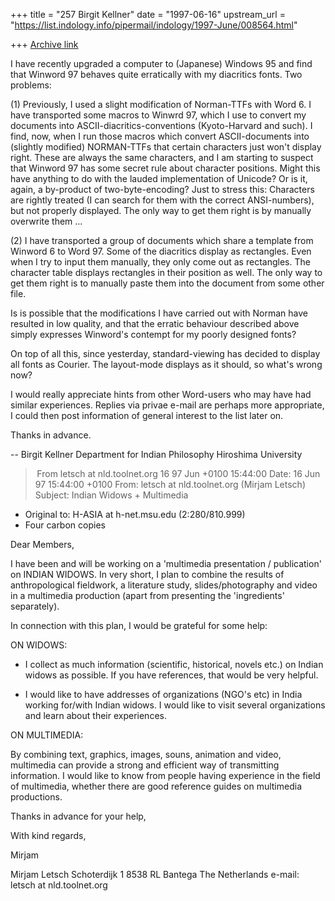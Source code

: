+++
title = "257 Birgit Kellner"
date = "1997-06-16"
upstream_url = "https://list.indology.info/pipermail/indology/1997-June/008564.html"

+++
[Archive link](https://list.indology.info/pipermail/indology/1997-June/008564.html)

I have recently upgraded a computer to (Japanese) Windows 95 and find
that Winword 97 behaves quite erratically with my diacritics fonts. Two
problems: 

(1) Previously, I used a slight modification of Norman-TTFs with Word 6.
I have transported some macros to Winwrd 97, which I use to convert my
documents into ASCII-diacritics-conventions (Kyoto-Harvard and such). I
find, now, when I run those macros which convert ASCII-documents into
(slightly modified) NORMAN-TTFs that certain characters just won't
display right. These are always the same characters, and I am starting
to suspect that Winword 97 has some secret rule about character
positions. Might this have anything to do with the lauded implementation
of Unicode? Or is it, again, a by-product of two-byte-encoding? Just to
stress this: Characters are rightly treated (I can search for them with
the correct ANSI-numbers), but not properly displayed. The only way to
get them right is by manually overwrite them ...

(2) I have transported a group of documents which share a template from
Winword 6 to Word 97. Some of the diacritics display as rectangles. Even
when I try to input them manually, they only come out as rectangles. The
character table displays rectangles in their position as well. The only
way to get them right is to manually paste them into the document from
some other file. 

Is is possible that the modifications I have carried out with Norman
have resulted in low quality, and that the erratic behaviour described
above simply expresses Winword's contempt for my poorly designed fonts? 

On top of all this, since yesterday, standard-viewing has decided to
display all fonts as Courier. The layout-mode displays as it should, so
what's wrong now?

I would really appreciate hints from other Word-users who may have had
similar experiences. Replies via privae e-mail are perhaps more
appropriate, I could then post information of general interest to the
list later on. 

Thanks in advance. 


-- 
Birgit Kellner
Department for Indian Philosophy
Hiroshima University




> From letsch at nld.toolnet.org 16 97 Jun +0100 15:44:00
Date: 16 Jun 97 15:44:00 +0100
From: letsch at nld.toolnet.org (Mirjam Letsch)
Subject: Indian Widows + Multimedia


 * Original to: H-ASIA at h-net.msu.edu (2:280/810.999)
 * Four carbon copies

Dear Members,

I have been and will be working on a 'multimedia presentation / publication' on
INDIAN WIDOWS. In very short, I plan to combine the results of anthropological
fieldwork, a literature study, slides/photography and video in a multimedia
production (apart from presenting the 'ingredients' separately).

In connection with this plan, I would be grateful for some help:

ON WIDOWS:

* I collect as much information (scientific, historical, novels etc.) on Indian
widows as possible. If you have references, that would be very helpful.

* I would like to have addresses of organizations (NGO's etc) in India working
for/with Indian widows. I would like to visit several organizations and learn
about their experiences.

ON MULTIMEDIA:

By combining text, graphics, images, souns, animation and video, multimedia can
provide a strong and efficient way of transmitting information. I would like to
know from people having experience in the field of multimedia, whether there
are good reference guides on multimedia productions.

Thanks in advance for your help,

With kind regards,

Mirjam



Mirjam Letsch
Schoterdijk 1
8538 RL Bantega
The Netherlands
e-mail: letsch at nld.toolnet.org




